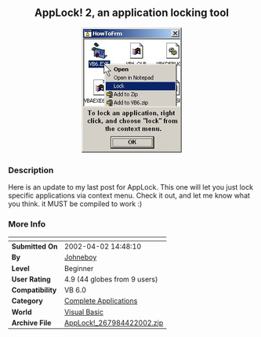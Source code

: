 ﻿<div align="center">

## AppLock\! 2, an application locking tool

<img src="PIC20024214500354.jpg">
</div>

### Description

Here is an update to my last post for AppLock. This one will let you just lock specific applications via context menu. Check it out, and let me know what you think. it MUST be compiled to work :)
 
### More Info
 


<span>             |<span>
---                |---
**Submitted On**   |2002-04-02 14:48:10
**By**             |[Johneboy](https://github.com/Planet-Source-Code/PSCIndex/blob/master/ByAuthor/johneboy.md)
**Level**          |Beginner
**User Rating**    |4.9 (44 globes from 9 users)
**Compatibility**  |VB 6\.0
**Category**       |[Complete Applications](https://github.com/Planet-Source-Code/PSCIndex/blob/master/ByCategory/complete-applications__1-27.md)
**World**          |[Visual Basic](https://github.com/Planet-Source-Code/PSCIndex/blob/master/ByWorld/visual-basic.md)
**Archive File**   |[AppLock\!\_267984422002\.zip](https://github.com/Planet-Source-Code/johneboy-applock-2-an-application-locking-tool__1-33361/archive/master.zip)








